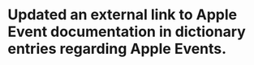 # Updated an external link to Apple Event documentation in dictionary entries regarding Apple Events.
